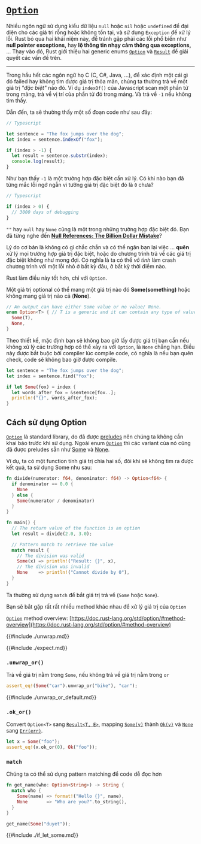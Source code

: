 # [`Option`](https://doc.rust-lang.org/std/option/)

Nhiều ngôn ngữ sử dụng kiểu dữ liệu `null` hoặc `nil` hoặc `undefined` 
để đại diện cho các giá trị rỗng hoặc không tồn tại, và sử dụng `Exception` 
để xử lý lỗi. Rust bỏ qua hai khái niệm này, để tránh gặp phải các lỗi phổ biến 
như **null pointer exceptions,** hay **lộ thông tin nhạy cảm thông qua exceptions,** ... 
Thay vào đó, Rust giới thiệu hai generic enums [`Option`](https://doc.rust-lang.org/std/option/) 
và [`Result`](https://doc.rust-lang.org/std/result/enum.Result.html) để giải quyết các vấn đề trên.

---

Trong hầu hết các ngôn ngữ họ C (C, C#, Java, ...), để xác định một cái gì đó failed 
hay không tìm được giá trị thỏa mãn, chúng ta thường trả về một giá trị *"đặc biệt"* nào đó.
Ví dụ `indexOf()` của Javascript scan một phần tử trong mảng, 
trả về vị trí của phần tử đó trong mảng. Và trả về `-1` nếu không tìm thấy. 

Dẫn đến, ta sẽ thường thấy một số đoạn code như sau đây:

```typescript
// Typescript

let sentence = "The fox jumps over the dog";
let index = sentence.indexOf("fox");

if (index > -1) {
  let result = sentence.substr(index);
  console.log(result);
}
```

Như bạn thấy `-1` là một trường hợp đặc biệt cần xử lý. 
Có khi nào bạn đã từng mắc lỗi ngớ ngẫn vì tưởng giá trị đặc biệt đó là `0` chưa?

```typescript
// Typescript

if (index > 0) {
  // 3000 days of debugging
}
```

`""` hay `null` hay `None` cũng là một trong những trường hợp đặc biệt đó. 
Bạn đã từng nghe đến ****[Null References: The Billion Dollar Mistake](https://www.infoq.com/presentations/Null-References-The-Billion-Dollar-Mistake-Tony-Hoare/)****?

Lý do cơ bản là không có gì chắc chắn và có thể ngăn bạn lại việc ... **quên** 
xử lý mọi trường hợp giá trị đặc biệt, hoặc do chương trình trả về các giá trị đặc biệt không như mong đợi.
Có nghĩa là ta có thể *vô tình* làm crash chương trình với một lỗi nhỏ ở bất kỳ đâu, ở bất kỳ thời điểm nào.

Rust làm điều này tốt hơn, chỉ với `Option`. 

Một giá trị optional có thể mang một giá trị nào đó **Some(something)** hoặc không mang giá trị nào cả (**None**).

```rust
// An output can have either Some value or no value/ None.
enum Option<T> { // T is a generic and it can contain any type of value.
  Some(T),
  None,
}
```

Theo thiết kế, mặc định bạn sẽ không bao giờ lấy được giá trị bạn cần nếu không xử lý 
các trường hợp có thể xảy ra với `Option`, là `None` chẳng hạn. 
Điều này được bắt buộc bởi compiler lúc compile code, 
có nghĩa là nếu bạn quên check, code sẽ không bao giờ được compile.

```rust
let sentence = "The fox jumps over the dog";
let index = sentence.find("fox");

if let Some(fox) = index {
  let words_after_fox = &sentence[fox..];
  println!("{}", words_after_fox);
}
```

## **Cách sử dụng Option**

[`Option`](https://doc.rust-lang.org/std/option/) là standard library, do đã được 
[preludes](https://learning-rust.github.io/docs/d7.std_primitives_and_preludes.html#Preludes) 
nên chúng ta không cần khai báo trước khi sử dụng. Ngoài enum 
[`Option`](https://doc.rust-lang.org/std/option/enum.Option.html) thì các variant của nó cũng đã được preludes 
sẵn như [Some](https://doc.rust-lang.org/std/option/enum.Option.html#variant.Some) 
và [None](https://doc.rust-lang.org/std/option/enum.Option.html#variant.None).

Ví dụ, ta có một function tính giá trị chia hai số, 
đôi khi sẽ không tìm ra được kết quả, ta sử dụng Some nhu sau:

```rust
fn divide(numerator: f64, denominator: f64) -> Option<f64> {
  if denominator == 0.0 {
    None
  } else {
    Some(numerator / denominator)
  }
}

fn main() {
  // The return value of the function is an option
  let result = divide(2.0, 3.0);

  // Pattern match to retrieve the value
  match result {
    // The division was valid
    Some(x) => println!("Result: {}", x),
    // The division was invalid
    None    => println!("Cannot divide by 0"),
  }
}
```

Ta thường sử dụng `match` để bắt giá trị trả về (`Some` hoặc `None`). 

Bạn sẽ bắt gặp rất rất nhiều method khác nhau để xử lý giá trị của `Option`

[`Option`](https://doc.rust-lang.org/std/option/) method overview: [https://doc.rust-lang.org/std/option/#method-overview](https://doc.rust-lang.org/std/option/#method-overview)

{{#include ./unwrap.md}}

{{#include ./expect.md}}

### `.unwrap_or()`

Trả về giá trị nằm trong `Some`, nếu không trả về giá trị nằm trong `or`

```rust
assert_eq!(Some("car").unwrap_or("bike"), "car");
```

{{#include ./unwrap_or_default.md}}

### `.ok_or()`

Convert `Option<T>` sang [`Result<T, E>`](https://doc.rust-lang.org/std/result/enum.Result.html), 
mapping [`Some(v)`](https://doc.rust-lang.org/std/option/enum.Option.html#variant.Some) 
thành [`Ok(v)`](https://doc.rust-lang.org/std/result/enum.Result.html#variant.Ok) 
và [`None`](https://doc.rust-lang.org/std/option/enum.Option.html#variant.None) 
sang [`Err(err)`](https://doc.rust-lang.org/std/result/enum.Result.html#variant.Err).

```rust
let x = Some("foo");
assert_eq!(x.ok_or(0), Ok("foo"));
```

### `match`

Chúng ta có thể sử dụng pattern matching để code dễ đọc hơn

```rust
fn get_name(who: Option<String>) -> String {
  match who {
    Some(name) => format!("Hello {}", name),
    None       => "Who are you?".to_string(), 
  }
}

get_name(Some("duyet"));
```

{{#include ./if_let_some.md}}